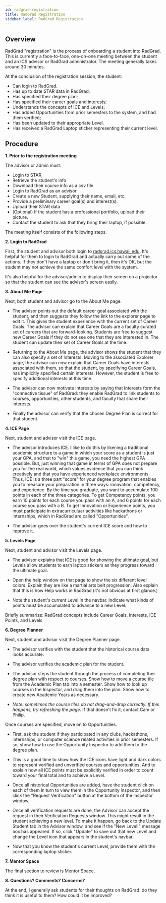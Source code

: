 ```yaml
---
id: radgrad-registration
title: RadGrad Registration
sidebar_label: RadGrad Registration
---
```


## Overview

RadGrad "registration" is the process of onboarding a student into RadGrad. This is currently a face-to-face, one-on-one meeting between the student and an ICS advisor or RadGrad administrator.  The meeting generally takes around 30 minutes. 

At the conclusion of the registration session, the student:

  * Can login to RadGrad.
  * Has up to date STAR data in RadGrad;
  * Has specified their degree plan;
  * Has specified their career goals and interests;
  * Understands the concepts of ICE and Levels;
  * Has added Opportunities from prior semesters to the system, and had them verified;
  * Has been updated to their appropriate Level.
  * Has received a RadGrad Laptop sticker representing their current level.
  
  
  
## Procedure

**1. Prior to the registration meeting**

The advisor or admin must:

  * Login to STAR, 
  * Retrieve the student's info
  * Download their course info as a csv file.
  * Login to RadGrad as an advisor
  * Create a new Student, supplying their name, email, etc.
  * Provide a preliminary career goal(s) and interest(s).
  * Upload their STAR data
  * (Optional) If the student has a professional portfolio, upload their picture. 
  * Contact the student to ask that they bring their laptop, if possible. 
    
The meeting itself consists of the following steps.

**2. Login to RadGrad**

First, the student and advisor both login to [radgrad.ics.hawaii.edu](http://radgrad.ics.hawaii.edu).  It's helpful for them to login to RadGrad and actually carry out some of the actions. If they don't have a laptop or don't bring it, then it's OK, but the student may not achieve the same comfort level with the system.

It's also helpful for the advisor/admin to display their screen on a projector so that the student can see the advisor's screen easily.

**3. About Me Page**

Next, both student and advisor go to the About Me page. 

  * The advisor points out the default career goal associated with the student, and then suggests they follow the link to the explorer page to edit it. This gives the student experience with the current set of Career Goals.  The advisor can explain that Career Goals are a faculty curated set of careers that are forward-looking. Students are free to suggest new Career Goals if they do not see one that they are interested in. The student can update their set of Career Goals at the time.

  * Returning to the About Me page, the advisor shows the student that they can also specify a set of Interests. Moving to the associated Explorer page, the advisor can now explain that Career Goals have interests associated with them, so that the student, by specifying Career Goals, has implicitly specified certain interests.  However, the student is free to specify additional interests at this time.
   
  * The advisor can now motivate interests by saying that Interests form the "connective tissue" of RadGrad: they enable RadGrad to link students to courses, opportunities, other students, and faculty that share their interests. 
  
  * Finally the advisor can verify that the chosen Degree Plan is correct for that student.
  
**4. ICE Page**
  
Next, student and advisor visit the ICE page.

  * The advisor introduces ICE. I like to do this by likening a traditional academic structure to a game in which your score as a student is just your GPA, and that to "win" this game, you need the highest GPA possible. But, just winning that game in terms of GPA does not prepare you for the real world, which values evidence that you can think creatively and that you have experienced workplace environments.  Thus, ICE is a three part "score" for your degree program that enables you to measure your preparation in three ways: innovation, competency, and experience.  By the time you graduate, you want to accumulate 100 points in each of the three categories.  To get Competency points, you earn 10 points for each course you pass with an A, and 6 points for each course you pass with a B.  To get Innovation or Experience points, you must participate in extracurriculuar activities like hackathons or internships, which in RadGrad are called "Opportunities".
  
  * The advisor goes over the student's current ICE score and how to improve it.
  
**5. Levels Page**
  
Next, student and advisor visit the Levels page. 

  * The advisor explains that ICE is good for showing the ultimate goal, but Levels allow students to earn laptop stickers as they progress toward the ultimate goal.
  
  * Open the help window on that page to show the six different level colors. Explain they are like a martial arts belt progression. Also explain that this is how Help works in RadGrad (it's not obvious at first glance.)
  
  * Note the student's current Level in the navbar. Indicate what kinds of points must be accumulated to advance to a new Level.
  
  
Briefly summarize: RadGrad concepts include Career Goals, Interests, ICE Points, and Levels. 

**6. Degree Planner**

Next, student and advisor visit the Degree Planner page.

  * The advisor verifies with the student that the historical course data looks accurate. 
  
  * The advisor verifies the academic plan for the student.
   
  * The advisor steps the student through the process of completing their degree plan with respect to courses. Show how to move a course tile from the Academic Plan tab into a semester.  Show how to look up courses in the Inspector, and drag them into the plan. Show how to create new Academic Years as necessary.
  
  * *Note: sometimes the course tiles do not drag-and-drop correctly.  If this happens, try refreshing the page.* If that doesn't fix it, contact Cam or Philip.
  
Once courses are specified, move on to Opportunities.

  * First, ask the student if they participated in any clubs, hackathons, internships, or computer science related activities in prior semesters. If so, show how to use the Opportunity Inspector to add them to the degree plan. 
  
  * This is a good time to show how the ICE icons have light and dark colors to represent verified and unverified courses and opportunities. And to explain how all ICE points must be explicitly verified in order to count toward your final total and to achieve a Level.
  
  * Once all historical Opportunities are added, have the student click on each of them in turn to view them in the Opportunity Inspector, and then click the "Request Verification" button at the bottom of the Inspector window. 
  
  * Once all verification requests are done, the Advisor can accept the request in their Verification Requests window.  This might result in the student achieving a new level. To make it happen, go back to the Update Student tab in the Advisor window, and see if the "New Level!" message box has appeared. If so, click "Update" to save out that new Level and change the Level icon that appears in the student's navbar.
  
  * Now that you know the student's current Level, provide them with the corresponding laptop sticker.
  
**7. Mentor Space**

The final section to review is Mentor Space.


**8. Questions? Comments? Concerns?**

At the end, I generally ask students for their thoughts on RadGrad: do they think it is useful to them?  How could it be improved?  
  


  
  
